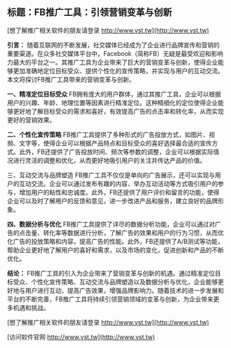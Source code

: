 ## **标题：FB推广工具：引领营销变革与创新**

[想了解推广相关软件的朋友请登录 http://www.vst.tw](http://www.vst.tw)

**引言：**
随着互联网的不断发展，社交媒体已经成为了企业进行品牌宣传和营销的重要渠道。在众多社交媒体平台中，Facebook（简称FB）无疑是最受欢迎和影响力最大的平台之一。其推广工具为企业带来了巨大的营销变革与创新，使得企业能够更加准确地定位目标受众、提供个性化的宣传策略，并实现与用户的互动交流。本文将探讨FB推广工具带来的营销变革与创新。

**一、精准定位目标受众**
FB拥有庞大的用户群体，通过其推广工具，企业可以根据用户的兴趣、年龄、地理位置等因素进行精准定位。这种精细化的定位使得企业能够更好地了解目标受众的需求和喜好，有效提高广告的点击率和转化率，从而实现更好的营销效果。

**二、个性化宣传策略**
FB推广工具提供了多种形式的广告投放方式，如图片、视频、文字等，使得企业可以根据产品特点和目标受众的喜好选择最合适的宣传方式。此外，FB还提供了广告投放时间、频次等参数的调整，企业可以根据实际情况进行灵活的调整和优化，从而更好地吸引用户的关注并传达产品的价值。

三、互动交流与品牌塑造
FB推广工具不仅仅是单向的广告展示，还可以实现与用户的互动交流。企业可以通过发布有趣的内容、举办互动活动等方式吸引用户的参与，增加用户的粘性和忠诚度。此外，FB还提供了用户评价和留言的功能，使得企业可以及时了解用户的反馈和意见，进一步改进产品和服务，建立良好的品牌形象。

**四、数据分析与优化**
FB推广工具提供了详尽的数据分析功能，企业可以通过对广告的点击量、转化率等数据进行分析，了解广告的效果和用户的行为习惯，从而优化广告的投放策略和内容，提高广告的性能。此外，FB还提供了A/B测试等功能，帮助企业更好地了解用户的喜好和需求，以及市场的变化，促进创新和产品的不断优化。

**结论：**
FB推广工具的引入为企业带来了营销变革与创新的机遇。通过精准定位目标受众、个性化宣传策略、互动交流与品牌塑造以及数据分析与优化，企业能够更好地与用户进行互动，提高广告效果，增强品牌影响力。随着技术的进一步发展和平台的不断完善，FB推广工具将持续引领营销领域的变革与创新，为企业带来更多机遇和挑战。

[想了解推广相关软件的朋友请登录 http://www.vst.tw](http://www.vst.tw)


[访问软件官网 http://www.vst.tw](http://www.vst.tw)

